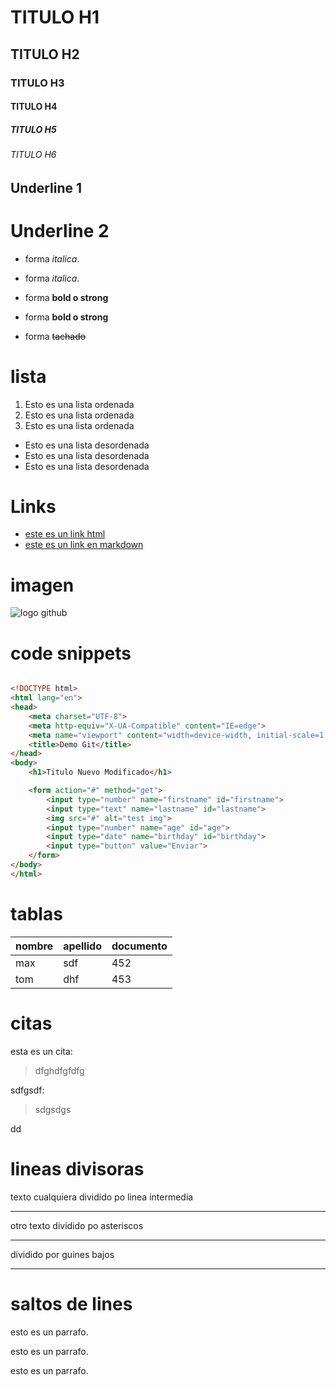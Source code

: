 # TITULO H1
## TITULO H2
### TITULO H3
#### TITULO H4
##### TITULO H5
###### TITULO H6





Underline 1
-----------

Underline 2
===========


- forma _italica_.

- forma *italica*.

- forma __bold o strong__

- forma **bold o strong**

- forma ~~tachado~~

# lista

1. Esto es una lista ordenada
2. Esto es una lista ordenada
3. Esto es una lista ordenada
- Esto es una lista desordenada
- Esto es una lista desordenada
- Esto es una lista desordenada

# Links

- <a href="http://google.com">este es un link html</a>
- [este es un link en markdown](http://google.com)

# imagen

![logo github](https://github.githubassets.com/images/modules/logos_page/GitHub-Mark.png)

# code snippets

```HTML

<!DOCTYPE html>
<html lang="en">
<head>
    <meta charset="UTF-8">
    <meta http-equiv="X-UA-Compatible" content="IE=edge">
    <meta name="viewport" content="width=device-width, initial-scale=1.0">
    <title>Demo Git</title>
</head>
<body>
    <h1>Titulo Nuevo Modificado</h1>

    <form action="#" method="get">
        <input type="number" name="firstname" id="firstname">
        <input type="text" name="lastname" id="lastname">
        <img src="#" alt="test img">
        <input type="number" name="age" id="age">
        <input type="date" name="birthday" id="birthday">
        <input type="button" value="Enviar">
    </form>
</body>
</html>

```

# tablas

| nombre | apellido | documento |
| ------ | -------- | --------- |
| max | sdf | 452 |
| tom | dhf | 453 |

# citas
esta es un cita:
> dfghdfgfdfg

sdfgsdf:
>sdgsdgs

dd

# lineas divisoras

texto cualquiera dividido po linea intermedia

---

otro texto dividido po asteriscos

***

dividido por guines bajos

___

# saltos de lines

esto es un parrafo.

esto es un parrafo.

esto es un parrafo.